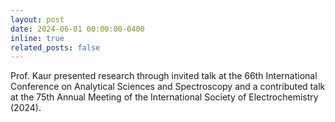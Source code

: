 ```yaml
---
layout: post
date: 2024-06-01 00:00:00-0400
inline: true
related_posts: false
---
```


Prof. Kaur presented research through invited talk at the 66th International Conference on Analytical Sciences and Spectroscopy and a contributed talk at the 75th Annual Meeting of the International Society of Electrochemistry (2024).
